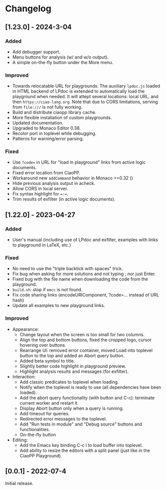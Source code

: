 # Changelog

## [1.23.0] - 2024-3-04

### Added

 - Add debugger support.
 - Menu buttons for analysis (w/ and w/o output).
 - A simple on-the-fly button under the More menu.

### Improved

 - Towards relocatable URL for playgrounds. The auxiliary `lpdoc.js`
   loaded in HTML backend of LPdoc is extended to automatically load
   the playground when needed. It will attept several locations: local
   URL, and then `https://ciao-lang.org`. Note that due to CORS
   limitations, serving from `file:///` is not fully working.
 - Build and distribute ciaopp library cache.
 - More flexible installation of custom playgrounds.
 - Updated documentation.
 - Upgraded to Monaco Editor 0.38.
 - Recolor port in toplevel while debugging.
 - Patterns for warning/error parsing.

### Fixed

 - Use `?code=` in URL for "load in playground" links from active
   logic documents.
 - Fixed error location from CiaoPP.
 - Workaround new `addCommand` behavior in Monaco >=0.32 ()
 - Hide previous analysis output in acheck.
 - Allow CORS in local server.
 - Fix syntax highlight for `=:=`.
 - Trim results of exfilter (in active logic documents).

## [1.22.0] - 2023-04-27

### Added

 - User's manual (including use of LPdoc and exfilter, examples with
   links to playground in LaTeX, etc.)

### Fixed

 - No need to use the "triple backtick with spaces" trick.
 - Fix bug when asking for more solutions and not typing ; nor just Enter.
 - Fixed bug with the file name when downloading the code from the
   playground.
 - `build.sh`: stop if `emcc` is not found.
 - Fix code sharing links (encodeURIComponent, ?code=... instead of
   URL hash)
 - Update all examples to new playground links.

### Improved

 - Appearance:
   - Change layout when the screen is too small for two columns.
   - Align the top and bottom buttons, fixed the cropped
     logo, cursor hovering over buttons.
   - Rearrange UI: removed error container, moved Load into toplevel
     button to the top and added an Abort query button.
   - Added beta symbol to title.
   - Slightly better code highlight in playground preview.
   - Highlight analysis results and messages (for exfilter).
 - Interaction:
   - Add classic predicates to toplevel when loading.
   - Notify when the toplevel is ready to use (all dependencies have
     been loaded).
   - Add the abort query functionality (with button and C-c):
     terminate current worker and restart it.
   - Display Abort button only when a query is running.
   - Add timeout for queries.
   - Redirected error messages to the toplevel.
   - Add "Run tests in module" and "Debug source" buttons and
     functionalities.
   - On-the-fly button
 - Editing:
   - Add the Emacs key binding C-c l to load buffer into toplevel.
   - Add ability to resize the editors with a split panel (just like
     in the CiaoPP Playground).

## [0.0.1] - 2022-07-4

Initial release.
